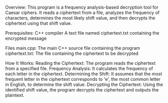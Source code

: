 Overview:
This program is a frequency analysis-based decryption tool for Caesar ciphers. 
It reads a ciphertext from a file, analyzes the frequency of characters, determines 
the most likely shift value, and then decrypts the ciphertext using that shift value.

Prerequisites:
C++ compiler
A text file named ciphertext.txt containing the encrypted message

Files
main.cpp: The main C++ source file containing the program
ciphertext.txt: The file containing the ciphertext to be decrypted

How It Works:
Reading the Ciphertext: The program reads the ciphertext from a specified file.
Frequency Analysis: It calculates the frequency of each letter in the ciphertext.
Determining the Shift: It assumes that the most frequent letter in the ciphertext 
corresponds to 'e', the most common letter in English, to determine the shift value.
Decrypting the Ciphertext: Using the identified shift value, the program decrypts the 
ciphertext and outputs the plaintext.

